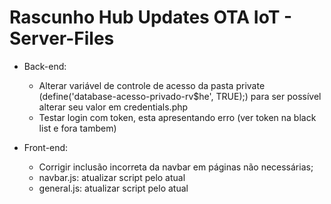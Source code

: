 # Rascunho Hub Updates OTA IoT - Server-Files

- Back-end:
    - Alterar variável de controle de acesso da pasta private (define('database-acesso-privado-rv$he', TRUE);) para ser possível alterar seu valor em credentials.php
    - Testar login com token, esta apresentando erro (ver token na black list e fora tambem)

- Front-end:
    - Corrigir inclusão incorreta da navbar em páginas não necessárias;
    - navbar.js: atualizar script pelo atual
    - general.js: atualizar script pelo atual
